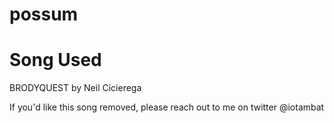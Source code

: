 # possum

# Song Used
BRODYQUEST by Neil Cicierega

If you'd like this song removed, please reach out to me on twitter @iotambat
